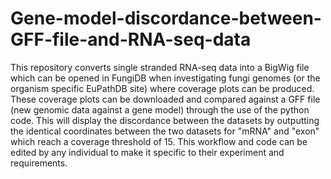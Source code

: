 # Gene-model-discordance-between-GFF-file-and-RNA-seq-data
This repository converts single stranded RNA-seq data into a BigWig file which can be opened in FungiDB when investigating fungi genomes (or the organism specific EuPathDB site) where coverage plots can be produced. These coverage plots can be downloaded and compared against a GFF file (new genomic data against a gene model) through the use of the python code. This will display the discordance between the datasets by outputting the identical coordinates between the two datasets for "mRNA" and "exon" which reach a coverage threshold of 15. This workflow and code can be edited by any individual to make it specific to their experiment and requirements. 
